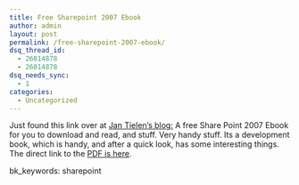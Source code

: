 ```yaml
---
title: Free Sharepoint 2007 Ebook
author: admin
layout: post
permalink: /free-sharepoint-2007-ebook/
dsq_thread_id:
  - 26014878
  - 26014878
dsq_needs_sync:
  - 1
categories:
  - Uncategorized
---
```

Just found this link over at [Jan Tielen&#8217;s blog:][1] A free Share Point 2007 Ebook for you to download and read, and stuff. Very handy stuff. Its a development book, which is handy, and after a quick look, has some interesting things. The direct link to the [PDF is here][2].

bk_keywords: sharepoint

 [1]: http://weblogs.asp.net/jan/archive/2006/06/20/Free-SharePoint-2007-e-Book.aspx
 [2]: http://download.microsoft.com/download/0/2/f/02f0f661-88e1-43c2-b523-88d2e9e6802f/7DevelopmentProjectswiththe2007MicrosoftOfficeSystemandWindowsSharePointServices2007.pdf